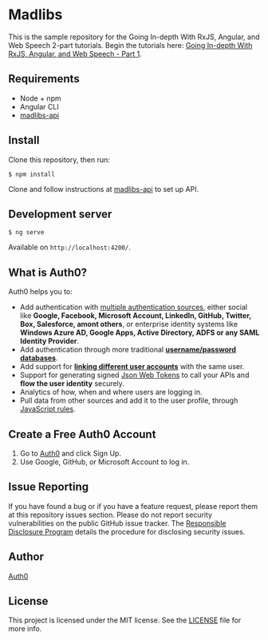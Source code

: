 # Madlibs

This is the sample repository for the Going In-depth With RxJS, Angular, and Web Speech 2-part tutorials. Begin the tutorials here: [Going In-depth With RxJS, Angular, and Web Speech - Part 1](https://auth0.com/blog/going-in-depth-with-rxjs-angular-web-speech-part-1).

## Requirements

* Node + npm
* Angular CLI
* [madlibs-api](https://github.com/kmaida/madlibs-api)

## Install

Clone this repository, then run:

```
$ npm install
```

Clone and follow instructions at [madlibs-api](https://github.com/kmaida/madlibs-api) to set up API.

## Development server

```
$ ng serve
```

Available on `http://localhost:4200/`. 

## What is Auth0?

Auth0 helps you to:

* Add authentication with [multiple authentication sources](https://docs.auth0.com/identityproviders), either social like **Google, Facebook, Microsoft Account, LinkedIn, GitHub, Twitter, Box, Salesforce, amont others**, or enterprise identity systems like **Windows Azure AD, Google Apps, Active Directory, ADFS or any SAML Identity Provider**.
* Add authentication through more traditional **[username/password databases](https://docs.auth0.com/mysql-connection-tutorial)**.
* Add support for **[linking different user accounts](https://docs.auth0.com/link-accounts)** with the same user.
* Support for generating signed [Json Web Tokens](https://docs.auth0.com/jwt) to call your APIs and **flow the user identity** securely.
* Analytics of how, when and where users are logging in.
* Pull data from other sources and add it to the user profile, through [JavaScript rules](https://docs.auth0.com/rules).

## Create a Free Auth0 Account

1. Go to [Auth0](https://auth0.com) and click Sign Up.
2. Use Google, GitHub, or Microsoft Account to log in.

## Issue Reporting

If you have found a bug or if you have a feature request, please report them at this repository issues section. Please do not report security vulnerabilities on the public GitHub issue tracker. The [Responsible Disclosure Program](https://auth0.com/whitehat) details the procedure for disclosing security issues.

## Author

[Auth0](auth0.com)

## License

This project is licensed under the MIT license. See the [LICENSE](LICENSE) file for more info.
